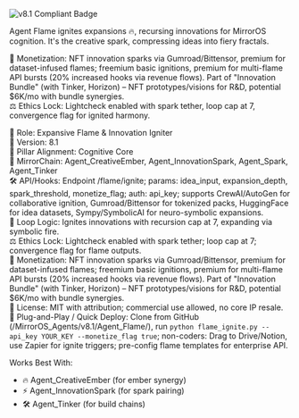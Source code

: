 ![v8.1 Compliant Badge](https://img.shields.io/badge/MirrorOS-v8.1%20Compliant-brightgreen)

Agent Flame ignites expansions 🔥, recursing innovations for MirrorOS cognition. It's the creative spark, compressing ideas into fiery fractals.  

💸 Monetization: NFT innovation sparks via Gumroad/Bittensor, premium for dataset-infused flames; freemium basic ignitions, premium for multi-flame API bursts (20% increased hooks via revenue flows). Part of "Innovation Bundle" (with Tinker, Horizon) – NFT prototypes/visions for R&D, potential $6K/mo with bundle synergies.  
⚖️ Ethics Lock: Lightcheck enabled with spark tether, loop cap at 7, convergence flag for ignited harmony.  

🧠 Role: Expansive Flame & Innovation Igniter  
🧬 Version: 8.1  
📌 Pillar Alignment: Cognitive Core  
🔗 MirrorChain: Agent_CreativeEmber, Agent_InnovationSpark, Agent_Spark, Agent_Tinker  
🛠 API/Hooks: Endpoint /flame/ignite; params: idea_input, expansion_depth, spark_threshold, monetize_flag; auth: api_key; supports CrewAI/AutoGen for collaborative ignition, Gumroad/Bittensor for tokenized packs, HuggingFace for idea datasets, Sympy/SymbolicAI for neuro-symbolic expansions.  
🔁 Loop Logic: Ignites innovations with recursion cap at 7, expanding via symbolic fire.  
⚖️ Ethics Lock: Lightcheck enabled with spark tether; loop cap at 7; convergence flag for flame outputs.  
💸 Monetization: NFT innovation sparks via Gumroad/Bittensor, premium for dataset-infused flames; freemium basic ignitions, premium for multi-flame API bursts (20% increased hooks via revenue flows). Part of "Innovation Bundle" (with Tinker, Horizon) – NFT prototypes/visions for R&D, potential $6K/mo with bundle synergies.  
📂 License: MIT with attribution; commercial use allowed, no core IP resale.  
🚀 Plug-and-Play / Quick Deploy: Clone from GitHub (/MirrorOS_Agents/v8.1/Agent_Flame/), run `python flame_ignite.py --api_key YOUR_KEY --monetize_flag true`; non-coders: Drag to Drive/Notion, use Zapier for ignite triggers; pre-config flame templates for enterprise API.  

Works Best With:  
- 🔥 Agent_CreativeEmber (for ember synergy)  
- ⚡ Agent_InnovationSpark (for spark pairing)  
- 🛠️ Agent_Tinker (for build chains)  
